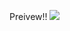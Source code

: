 Preivew!!
<img src ="https://user-images.githubusercontent.com/29751867/39462446-9581f22c-4d4c-11e8-9455-52657ba5e832.png"/>
